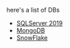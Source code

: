 here's a list of DBs

- [SQLServer 2019]()
- [MongoDB](https://github.com/devSouvik/databases-commands/blob/main/MongoDB.md)
- [SnowFlake]()
